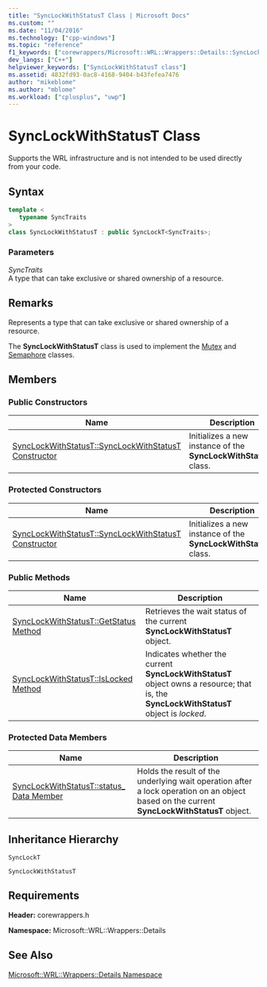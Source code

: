 ```yaml
---
title: "SyncLockWithStatusT Class | Microsoft Docs"
ms.custom: ""
ms.date: "11/04/2016"
ms.technology: ["cpp-windows"]
ms.topic: "reference"
f1_keywords: ["corewrappers/Microsoft::WRL::Wrappers::Details::SyncLockWithStatusT"]
dev_langs: ["C++"]
helpviewer_keywords: ["SyncLockWithStatusT class"]
ms.assetid: 4832fd93-0ac8-4168-9404-b43fefea7476
author: "mikeblome"
ms.author: "mblome"
ms.workload: ["cplusplus", "uwp"]
---
```

# SyncLockWithStatusT Class

Supports the WRL infrastructure and is not intended to be used directly from your code.

## Syntax

```cpp
template <
   typename SyncTraits
>
class SyncLockWithStatusT : public SyncLockT<SyncTraits>;
```

### Parameters

*SyncTraits*<br/>
A type that can take exclusive or shared ownership of a resource.

## Remarks

Represents a type that can take exclusive or shared ownership of a resource.

The **SyncLockWithStatusT** class is used to implement the [Mutex](../windows/mutex-class1.md) and [Semaphore](../windows/semaphore-class.md) classes.

## Members

### Public Constructors

|Name|Description|
|----------|-----------------|
|[SyncLockWithStatusT::SyncLockWithStatusT Constructor](../windows/synclockwithstatust-synclockwithstatust-constructor.md)|Initializes a new instance of the **SyncLockWithStatusT** class.|

### Protected Constructors

|Name|Description|
|----------|-----------------|
|[SyncLockWithStatusT::SyncLockWithStatusT Constructor](../windows/synclockwithstatust-synclockwithstatust-constructor.md)|Initializes a new instance of the **SyncLockWithStatusT** class.|

### Public Methods

|Name|Description|
|----------|-----------------|
|[SyncLockWithStatusT::GetStatus Method](../windows/synclockwithstatust-getstatus-method.md)|Retrieves the wait status of the current **SyncLockWithStatusT** object.|
|[SyncLockWithStatusT::IsLocked Method](../windows/synclockwithstatust-islocked-method.md)|Indicates whether the current **SyncLockWithStatusT** object owns a resource; that is, the **SyncLockWithStatusT** object is *locked*.|

### Protected Data Members

|Name|Description|
|----------|-----------------|
|[SyncLockWithStatusT::status_ Data Member](../windows/synclockwithstatust-status-data-member.md)|Holds the result of the underlying wait operation after a lock operation on an object based on the current **SyncLockWithStatusT** object.|

## Inheritance Hierarchy

`SyncLockT`

`SyncLockWithStatusT`

## Requirements

**Header:** corewrappers.h

**Namespace:** Microsoft::WRL::Wrappers::Details

## See Also

[Microsoft::WRL::Wrappers::Details Namespace](../windows/microsoft-wrl-wrappers-details-namespace.md)